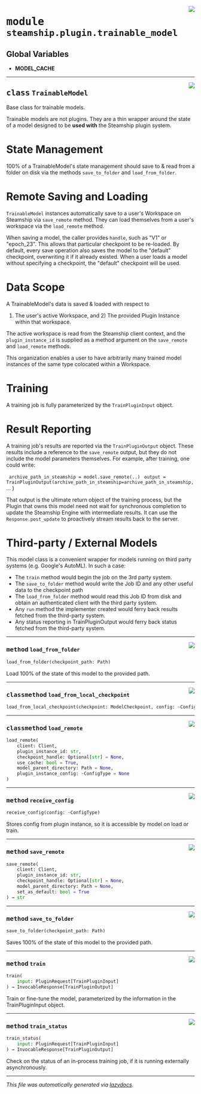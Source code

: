 <!-- markdownlint-disable -->

<a href="https://github.com/steamship-core/python-client/tree/main/src/steamship/plugin/trainable_model.py#L0"><img align="right" style="float:right;" src="https://img.shields.io/badge/-source-cccccc?style=flat-square"></a>

# <kbd>module</kbd> `steamship.plugin.trainable_model`




**Global Variables**
---------------
- **MODEL_CACHE**


---

<a href="https://github.com/steamship-core/python-client/tree/main/src/steamship/plugin/trainable_model.py#L23"><img align="right" style="float:right;" src="https://img.shields.io/badge/-source-cccccc?style=flat-square"></a>

## <kbd>class</kbd> `TrainableModel`
Base class for trainable models. 

Trainable models are not plugins. They are a thin wrapper around the state of a model designed to be **used with** the Steamship plugin system. 

# State Management 

100% of a TrainableModel's state management should save to & read from a folder on disk via the methods `save_to_folder` and `load_from_folder`. 

# Remote Saving and Loading 

`TrainableModel` instances automatically save to a user's Workspace on Steamship via `save_remote` method. They can load themselves from a user's workspace via the `load_remote` method. 

When saving a model, the caller provides `handle`, such as "V1" or "epoch_23". This allows that particular checkpoint to be re-loaded. By default, every save operation also saves the model to the "default" checkpoint, overwriting it if it already existed. When a user loads a model without specifying a checkpoint, the "default" checkpoint will be used. 

# Data Scope 

A TrainableModel's data is saved & loaded with respect to 

1) The user's active Workspace, and 2) The provided Plugin Instance within that workspace. 

The active workspace is read from the Steamship client context, and the `plugin_instance_id` is supplied as a method argument on the `save_remote` and `load_remote` methods. 

This organization enables a user to have arbitrarily many trained model instances of the same type colocated within a Workspace. 

# Training 

A training job is fully parameterized by the `TrainPluginInput` object. 

# Result Reporting 

A training job's results are reported via the `TrainPluginOutput` object. These results include a reference to the `save_remote` output, but they do not include the model parameters themselves. For example, after training, one could write: 

``` archive_path_in_steamship = model.save_remote(..)```
``` output = TrainPluginOutput(archive_path_in_steamship=archive_path_in_steamship,```  ...  ) 

That output is the ultimate return object of the training process, but the Plugin that owns this model need not wait for synchronous completion to update the Steamship Engine with intermediate results. It can use the `Response.post_update` to proactively stream results back to the server. 

# Third-party / External Models 

This model class is a convenient wrapper for models running on third party systems (e.g. Google's AutoML). In such a case: 


- The `train` method would begin the job on the 3rd party system. 
- The `save_to_folder` method would write the Job ID and any other useful data to the checkpoint path 
- The `load_from_folder` method would read this Job ID from disk and obtain an authenticated client with the  third party system. 
- Any `run` method the implementer created would ferry back results fetched from the third-party system. 
- Any status reporting in TrainPluginOutput would ferry back status fetched from the third-party system. 




---

<a href="https://github.com/steamship-core/python-client/tree/main/src/steamship/plugin/trainable_model.py#L100"><img align="right" style="float:right;" src="https://img.shields.io/badge/-source-cccccc?style=flat-square"></a>

### <kbd>method</kbd> `load_from_folder`

```python
load_from_folder(checkpoint_path: Path)
```

Load 100% of the state of this model to the provided path. 

---

<a href="https://github.com/steamship-core/python-client/tree/main/src/steamship/plugin/trainable_model.py#L117"><img align="right" style="float:right;" src="https://img.shields.io/badge/-source-cccccc?style=flat-square"></a>

### <kbd>classmethod</kbd> `load_from_local_checkpoint`

```python
load_from_local_checkpoint(checkpoint: ModelCheckpoint, config: ~ConfigType)
```





---

<a href="https://github.com/steamship-core/python-client/tree/main/src/steamship/plugin/trainable_model.py#L124"><img align="right" style="float:right;" src="https://img.shields.io/badge/-source-cccccc?style=flat-square"></a>

### <kbd>classmethod</kbd> `load_remote`

```python
load_remote(
    client: Client,
    plugin_instance_id: str,
    checkpoint_handle: Optional[str] = None,
    use_cache: bool = True,
    model_parent_directory: Path = None,
    plugin_instance_config: ~ConfigType = None
)
```





---

<a href="https://github.com/steamship-core/python-client/tree/main/src/steamship/plugin/trainable_model.py#L91"><img align="right" style="float:right;" src="https://img.shields.io/badge/-source-cccccc?style=flat-square"></a>

### <kbd>method</kbd> `receive_config`

```python
receive_config(config: ~ConfigType)
```

Stores config from plugin instance, so it is accessible by model on load or train. 

---

<a href="https://github.com/steamship-core/python-client/tree/main/src/steamship/plugin/trainable_model.py#L167"><img align="right" style="float:right;" src="https://img.shields.io/badge/-source-cccccc?style=flat-square"></a>

### <kbd>method</kbd> `save_remote`

```python
save_remote(
    client: Client,
    plugin_instance_id: str,
    checkpoint_handle: Optional[str] = None,
    model_parent_directory: Path = None,
    set_as_default: bool = True
) → str
```





---

<a href="https://github.com/steamship-core/python-client/tree/main/src/steamship/plugin/trainable_model.py#L95"><img align="right" style="float:right;" src="https://img.shields.io/badge/-source-cccccc?style=flat-square"></a>

### <kbd>method</kbd> `save_to_folder`

```python
save_to_folder(checkpoint_path: Path)
```

Saves 100% of the state of this model to the provided path. 

---

<a href="https://github.com/steamship-core/python-client/tree/main/src/steamship/plugin/trainable_model.py#L105"><img align="right" style="float:right;" src="https://img.shields.io/badge/-source-cccccc?style=flat-square"></a>

### <kbd>method</kbd> `train`

```python
train(
    input: PluginRequest[TrainPluginInput]
) → InvocableResponse[TrainPluginOutput]
```

Train or fine-tune the model, parameterized by the information in the TrainPluginInput object. 

---

<a href="https://github.com/steamship-core/python-client/tree/main/src/steamship/plugin/trainable_model.py#L110"><img align="right" style="float:right;" src="https://img.shields.io/badge/-source-cccccc?style=flat-square"></a>

### <kbd>method</kbd> `train_status`

```python
train_status(
    input: PluginRequest[TrainPluginInput]
) → InvocableResponse[TrainPluginOutput]
```

Check on the status of an in-process training job, if it is running externally asynchronously. 




---

_This file was automatically generated via [lazydocs](https://github.com/ml-tooling/lazydocs)._
